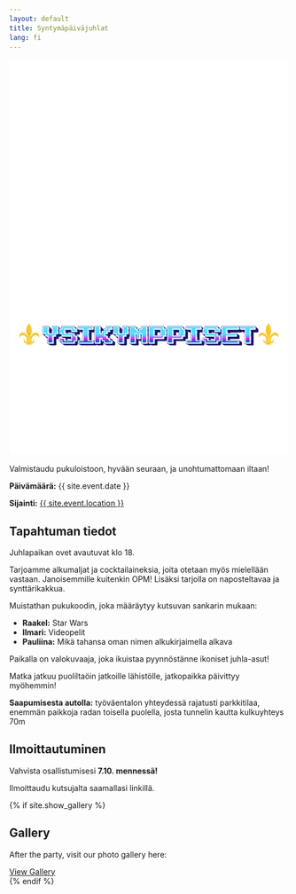 ```yaml
---
layout: default
title: Syntymäpäiväjuhlat
lang: fi
---
```


<div class="hero-bg"></div>  <!-- New hero background container -->
<div class="hero">
  <img src="/assets/YSIKYMPPISTEN MAINOS (2).png" alt="Syntymäpäiväjuhlat" class="party-title">
  <p>Valmistaudu pukuloistoon, hyvään seuraan, ja unohtumattomaan iltaan!</p>
  <p><strong>Päivämäärä:</strong> {{ site.event.date }}</p>
  <p><strong>Sijainti:</strong> 
    <a href="{{ site.event.location_url }}"> {{ site.event.location }}</a></p>
</div>

<div class="invitation">
  <h2>Tapahtuman tiedot</h2>
  <p>Juhlapaikan ovet avautuvat klo 18.</p>
  <p>Tarjoamme alkumaljat ja cocktailaineksia, joita otetaan myös mielellään vastaan. Janoisemmille kuitenkin OPM! Lisäksi tarjolla on naposteltavaa ja synttärikakkua.</p>
  <p>Muistathan pukukoodin, joka määräytyy kutsuvan sankarin mukaan:</p>
  <ul>
    <li><strong>Raakel:</strong> Star Wars</li>
    <li><strong>Ilmari:</strong> Videopelit</li>
    <li><strong>Pauliina:</strong> Mikä tahansa oman nimen alkukirjaimella alkava</li>
  </ul>
  <p>Paikalla on valokuvaaja, joka ikuistaa pyynnöstänne ikoniset juhla-asut!</p>
  <p>Matka jatkuu puoliltaöin jatkoille lähistölle, jatkopaikka päivittyy myöhemmin!</p>
  <p><strong>Saapumisesta autolla:</strong> työväentalon yhteydessä rajatusti parkkitilaa, enemmän paikkoja radan toisella puolella, josta tunnelin kautta kulkuyhteys 70m</p>
</div>

<div class="rsvp">
  <h2>Ilmoittautuminen</h2>
  <p>Vahvista osallistumisesi <strong>7.10. mennessä!</strong></p>
  <p>Ilmoittaudu kutsujalta saamallasi linkillä.</p>
</div>

{% if site.show_gallery %}

<div class="gallery">
  <h2>Gallery</h2>
  <p>After the party, visit our photo gallery here:</p>
  <a href="{{ site.gallery_link }}" class="button">View Gallery</a>
</div>
{% endif %}
